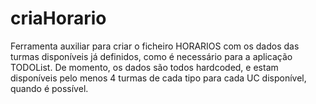 # criaHorario
Ferramenta auxiliar para criar o ficheiro HORARIOS com os dados das turmas disponíveis já definidos, como é necessário para a aplicação TODOList.
De momento, os dados são todos hardcoded, e estam disponíveis pelo menos 4 turmas de cada tipo para cada UC disponível, quando é possível.
